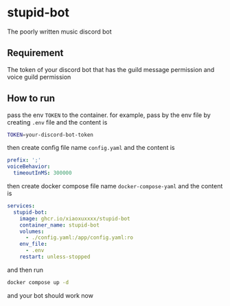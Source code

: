 # stupid-bot

The poorly written music discord bot

## Requirement

The token of your discord bot that has the guild message permission and voice guild permission

## How to run

pass the env `TOKEN` to the container. for example, pass by the env file by creating `.env` file and the content is

```sh
TOKEN=your-discord-bot-token
```

then create config file name `config.yaml` and the content is

```yaml
prefix: ';'
voiceBehavior:
  timeoutInMS: 300000
```

then create docker compose file name `docker-compose-yaml` and the content is

```yaml
services:
  stupid-bot:
    image: ghcr.io/xiaoxuxxxx/stupid-bot
    container_name: stupid-bot
    volumes:
      - ./config.yaml:/app/config.yaml:ro
    env_file:
      - .env
    restart: unless-stopped
```

and then run

```sh
docker compose up -d
```

and your bot should work now
